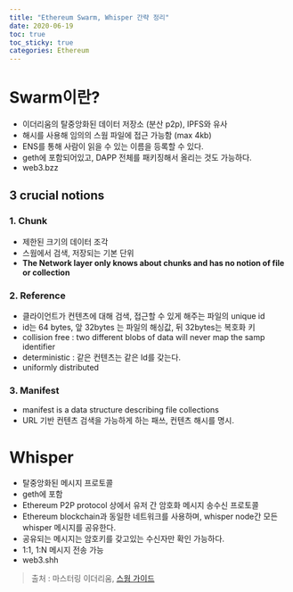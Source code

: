 ```yaml
---
title: "Ethereum Swarm, Whisper 간략 정리"
date: 2020-06-19
toc: true
toc_sticky: true
categories: Ethereum
---
```


# Swarm이란?
- 이더리움의 탈중앙화된 데이터 저장소 (분산 p2p), IPFS와 유사
- 해시를 사용해 임의의 스웜 파일에 접근 가능함 (max 4kb)
- ENS를 통해 사람이 읽을 수 있는 이름을 등록할 수 있다.
- geth에 포함되어있고, DAPP 전체를 패키징해서 올리는 것도 가능하다.
- web3.bzz 

## 3 crucial notions

### 1. Chunk
- 제한된 크기의 데이터 조각
- 스웜에서 검색, 저장되는 기본 단위
- __The Network layer only knows about chunks and has no notion of file or collection__

### 2. Reference
- 클라이언트가 컨텐츠에 대해 검색, 접근할 수 있게 해주는 파일의 unique id
- id는 64 bytes, 앞 32bytes 는 파일의 해싱값, 뒤 32bytes는 복호화 키 
- collision free : two different blobs of data will never map the samp identifier
- deterministic : 같은 컨텐츠는 같은 Id를 갖는다.
- uniformly distributed

### 3. Manifest
- manifest is a data structure describing file collections
- URL 기반 컨텐츠 검색을 가능하게 하는 패쓰, 컨텐츠 해시를 명시.


# Whisper
- 탈중앙화된 메시지 프로토콜
- geth에 포함
- Ethereum P2P protocol 상에서 유저 간 암호화 메시지 송수신 프로토콜
- Ethereum blockchain과 동일한 네트워크를 사용하며, whisper node간 모든 whisper 메시지를 공유한다.
- 공유되는 메시지는 암호키를 갖고있는 수신자만 확인 가능하다.
- 1:1, 1:N 메시지 전송 가능
- web3.shh




> 출처 : 마스터링 이더리움, [스웜 가이드](https://swarm-guide.readthedocs.io/en/latest/introduction.html)